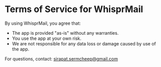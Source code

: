 # Terms of Service for WhisprMail

By using WhisprMail, you agree that:

- The app is provided "as-is" without any warranties.
- You use the app at your own risk.
- We are not responsible for any data loss or damage caused by use of the app.

For questions, contact: sirapat.sermcheep@gmail.com
